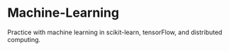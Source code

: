 # Machine-Learning
Practice with machine learning in scikit-learn, tensorFlow, and distributed computing.
